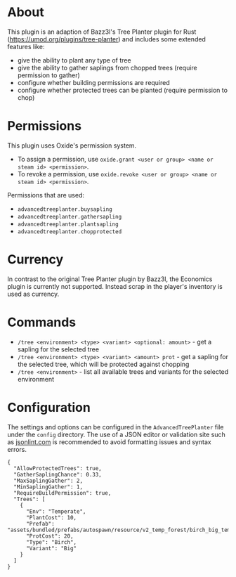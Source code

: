 ﻿
# About
This plugin is an adaption of Bazz3l's Tree Planter plugin for Rust (https://umod.org/plugins/tree-planter) and includes some extended features like:

 - give the ability to plant any type of tree
 - give the ability to gather saplings from chopped trees (require permission to gather)
 - configure whether building permissions are required
 - configure whether protected trees can be planted (require permission to chop)

# Permissions

This plugin uses Oxide's permission system.

 - To assign a permission, use `oxide.grant <user or group> <name or steam id> <permission>`.
 - To revoke a permission, use `oxide.revoke <user or group> <name or steam id> <permission>`.

Permissions that are used:
- `advancedtreeplanter.buysapling`
- `advancedtreeplanter.gathersapling`
- `advancedtreeplanter.plantsapling`
- `advancedtreeplanter.chopprotected`

# Currency
In contrast to the original Tree Planter plugin by Bazz3l, the Economics plugin is currently not supported. Instead scrap in the player's inventory is used as currency.
# Commands

 - `/tree <environment> <type> <variant> <optional: amount>` - get a sapling for the selected tree
 - `/tree <environment> <type> <variant> <amount> prot` - get a sapling for the selected tree, which will be protected against chopping
 - `/tree <environment>` - list all available trees and variants for the selected environment

# Configuration
The settings and options can be configured in the `AdvancedTreePlanter` file under the `config` directory. The use of a JSON editor or validation site such as [jsonlint.com](https://jsonlint.com/) is recommended to avoid formatting issues and syntax errors.

    {
      "AllowProtectedTrees": true,
      "GatherSaplingChance": 0.33,
      "MaxSaplingGather": 2,
      "MinSaplingGather": 1,
      "RequireBuildPermission": true,
      "Trees": [
        {
          "Env": "Temperate",
          "PlantCost": 10,
          "Prefab": "assets/bundled/prefabs/autospawn/resource/v2_temp_forest/birch_big_temp.prefab",
          "ProtCost": 20,
          "Type": "Birch",
          "Variant": "Big"
        }
      ]
    }

